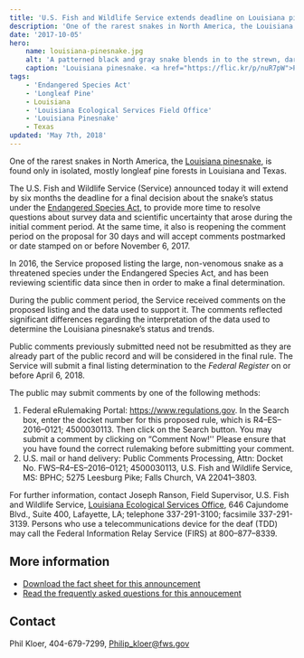 ```yaml
---
title: 'U.S. Fish and Wildlife Service extends deadline on Louisiana pinesnake ruling'
description: 'One of the rarest snakes in North America, the Louisiana pinesnake, is found only in isolated, mostly longleaf pine forests in Louisiana and Texas.'
date: '2017-10-05'
hero:
    name: louisiana-pinesnake.jpg
    alt: 'A patterned black and gray snake blends in to the strewn, dark pine needles on the forest floor.'
    caption: 'Louisiana pinesnake. <a href="https://flic.kr/p/nuR7pW">Photo</a> by Michael Sealy, USFWS.'
tags:
    - 'Endangered Species Act'
    - 'Longleaf Pine'
    - Louisiana
    - 'Louisiana Ecological Services Field Office'
    - 'Louisiana Pinesnake'
    - Texas
updated: 'May 7th, 2018'
---
```


One of the rarest snakes in North America, the [Louisiana pinesnake](https://ecos.fws.gov/ecp0/profile/speciesProfile?spcode=C02C), is found only in isolated, mostly longleaf pine forests in Louisiana and Texas.

The U.S. Fish and Wildlife Service (Service) announced today it will extend by six months the deadline for a final decision about the snake’s status under the [Endangered Species Act](/endangered-species-act), to provide more time to resolve questions about survey data and scientific uncertainty that arose during the initial comment period. At the same time, it also is reopening the comment period on the proposal for 30 days and will accept comments postmarked or date stamped on or before November 6, 2017.

In 2016, the Service proposed listing the large, non-venomous snake as a threatened species under the Endangered Species Act, and has been reviewing scientific data since then in order to make a final determination.

During the public comment period, the Service received comments on the proposed listing and the data used to support it. The comments reflected significant differences regarding the interpretation of the data used to determine the Louisiana pinesnake’s status and trends.

Public comments previously submitted need not be resubmitted as they are already part of the public record and will be considered in the final rule. The Service will submit a final listing determination to the _Federal Register_ on or before April 6, 2018.

The public may submit comments by one of the following methods:

1.  Federal eRulemaking Portal: https://www.regulations.gov. In the Search box, enter the docket number for this proposed rule, which is R4–ES–2016–0121; 4500030113. Then click on the Search button. You may submit a comment by clicking on “Comment Now!'' Please ensure that you have found the correct rulemaking before submitting your comment.
2.  U.S. mail or hand delivery: Public Comments Processing, Attn: Docket No. FWS–R4–ES–2016–0121; 4500030113, U.S. Fish and Wildlife Service, MS: BPHC; 5275 Leesburg Pike; Falls Church, VA 22041–3803.

For further information, contact Joseph Ranson, Field Supervisor, U.S. Fish and Wildlife Service, [Louisiana Ecological Services Office](/lafayette), 646 Cajundome Blvd., Suite 400, Lafayette, LA; telephone 337-291-3100; facsimile 337-291-3139. Persons who use a telecommunications device for the deaf (TDD) may call the Federal Information Relay Service (FIRS) at 800–877–8339.

## More information

* [Download the fact sheet for this announcement](/pdf/fact-sheet/louisiana-pinesnake-proposed-as-threatened.pdf)
* [Read the frequently asked questions for this annoucement](/faq/proposed-listing-of-the-louisiana-pinesnake-under-the-endnagered-species-act-and-the-proposed-4d-exemption-rule)

## Contact

Phil Kloer, 404-679-7299, [Philip_kloer@fws.gov](mailto:Philip_kloer@fws.gov)
